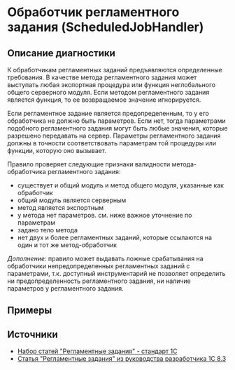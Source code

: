 # Обработчик регламентного задания (ScheduledJobHandler)

<!-- Блоки выше заполняются автоматически, не трогать -->
## Описание диагностики
<!-- Описание диагностики заполняется вручную. Необходимо понятным языком описать смысл и схему работу -->
К обработчикам регламентных заданий предъявляются определенные требования.
В качестве метода регламентного задания может выступать любая экспортная процедура или функция неглобального общего серверного модуля. Если методом регламентного задания является функция, то ее возвращаемое значение игнорируется.

Если регламентное задание является предопределенным, то у его обработчика не должно быть параметров.
Если нет, тогда параметрами подобного регламентного задания могут быть любые значения, которые разрешено передавать на сервер. Параметры регламентного задания должны в точности соответствовать параметрам той процедуры или функции, которую оно вызывает.

Правило проверяет следующие признаки валидности метода-обработчика регламентного задания:
- существует и общий модуль и метод общего модуля, указанные как обработчик
- общий модуль является серверным
- метод является экспортным
- у метода нет параметров. см. ниже важное уточнение по параметрам
- задано тело метода
- нет двух и более регламентных заданий, которые ссылаются на один и тот же метод-обработчик

*Дополнение:* правило может выдавать ложные срабатывания на обработчики непредопределенных регламентных заданий с параметрами, т.к. доступный инструментарий не позволяет определить ни предопределенность регламентного задания, ни наличие параметров у регламентного задания.

## Примеры
<!-- В данном разделе приводятся примеры, на которые диагностика срабатывает, а также можно привести пример, как можно исправить ситуацию -->

## Источники
<!-- Необходимо указывать ссылки на все источники, из которых почерпнута информация для создания диагностики -->
<!-- Примеры источников

* Источник: [Стандарт: Тексты модулей](https://its.1c.ru/db/v8std#content:456:hdoc)
* Полезная информация: [Отказ от использования модальных окон](https://its.1c.ru/db/metod8dev#content:5272:hdoc)
* Источник: [Cognitive complexity, ver. 1.4](https://www.sonarsource.com/docs/CognitiveComplexity.pdf) -->
- [Набор статей "Регламентные задания" - стандарт 1С ](https://its.1c.ru/db/v8std#browse:13:-1:1:6)
- [Статья "Регламентные задания" из руководства разработчика 1С 8.3](https://its.1c.ru/db/v8322doc#bookmark:dev:TI000000794)
